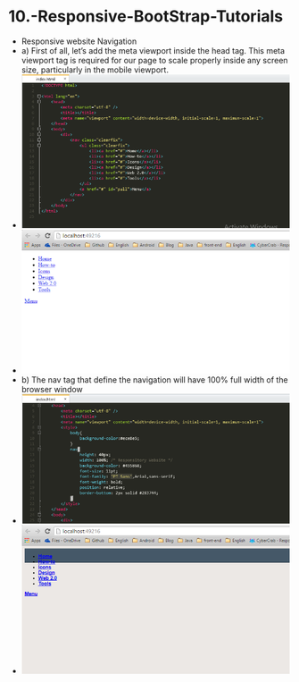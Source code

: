 # 10.-Responsive-BootStrap-Tutorials
- Responsive website Navigation
- a) First of all, let’s add the meta viewport inside the head tag. This meta viewport tag is required for our page to scale properly inside any screen size, particularly in the mobile viewport.
- ![alt tag](https://github.com/danisluis3/10.-Responsive-BootStrap-Tutorials/blob/master/1.png)
- ![alt tag](https://github.com/danisluis3/10.-Responsive-BootStrap-Tutorials/blob/master/2.png)
- b) The nav tag that define the navigation will have 100% full width of the browser window
- ![alt tag](https://github.com/danisluis3/10.-Responsive-BootStrap-Tutorials/blob/master/3.png)
- ![alt tag](https://github.com/danisluis3/10.-Responsive-BootStrap-Tutorials/blob/master/4.png)

